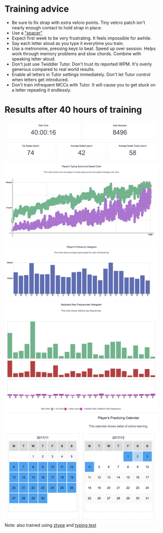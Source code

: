 # Training advice
* Be sure to fix strap with extra velcro points. Tiny velcro patch isn't nearly enough contact to hold strap in place.
* Use a ["spacer"](https://github.com/lancegatlin/typemax/blob/master/spacer.md)
* Expect first week to be very frustrating. It feels impossible for awhile.
* Say each letter aloud as you type it everytime you train.
* Use a metronome, pressing keys to beat. Speed up over session. Helps work through memory problems and slow chords. Combine with speaking letter aloud.
* Don't just use Twiddler Tutor. Don't trust its reported WPM. It's overly generous compared to real world results.
* Enable all letters in Tutor settings immediately. Don't let Tutor control when letters get introduced.
* Don't train infrequent MCCs with Tutor. It will cause you to get stuck on a letter repeating it endlessly.

# Results after 40 hours of training
![training stats](https://github.com/lancegatlin/typemax/blob/master/training/40hrs/Screen%20Shot%202017-12-04%20at%208.30.46%20PM.png?raw=true)
![wpm](https://github.com/lancegatlin/typemax/blob/master/training/40hrs/Screen%20Shot%202017-12-04%20at%208.30.59%20PM.png?raw=true)
![prof](https://github.com/lancegatlin/typemax/blob/master/training/40hrs/Screen%20Shot%202017-12-04%20at%208.31.24%20PM.png?raw=true)
![key_freqs](https://github.com/lancegatlin/typemax/blob/master/training/40hrs/Screen%20Shot%202017-12-04%20at%208.31.34%20PM.png?raw=true)
![practice_calendar](https://github.com/lancegatlin/typemax/blob/master/training/40hrs/Screen%20Shot%202017-12-04%20at%208.31.45%20PM.png?raw=true)
Note: also trained using [ztype](http://zty.pe) and [typing test](https://www.livechatinc.com/typing-speed-test/#/)
